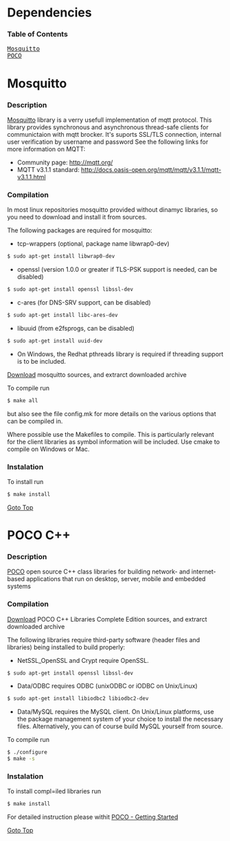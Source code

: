Dependencies
============

### Table of Contents
<pre>
<a href="#mosquitto">Mosquitto</a>
<a href="#poco">POCO</a>
</pre>


# Mosquitto
### Description
[Mosquitto](https://mosquitto.org/) library is a verry usefull implementation of mqtt protocol. This library provides synchronous and asynchronous thread-safe clients for communictaion with mqtt brocker. It's suports SSL/TLS connection, internal user verification by username and password
See the following links for more information on MQTT:

- Community page: <http://mqtt.org/>
- MQTT v3.1.1 standard: <http://docs.oasis-open.org/mqtt/mqtt/v3.1.1/mqtt-v3.1.1.html>

### Compilation
In most linux repositories mosquitto provided without dinamyc libraries, so you need to download and install it from sources.

The following packages are required for mosquitto:

* tcp-wrappers (optional, package name libwrap0-dev)
```bash
$ sudo apt-get install libwrap0-dev
```

* openssl (version 1.0.0 or greater if TLS-PSK support is needed, can be disabled)
```bash
$ sudo apt-get install openssl libssl-dev
```

* c-ares (for DNS-SRV support, can be disabled)
```bash
$ sudo apt-get install libc-ares-dev
```

* libuuid (from e2fsprogs, can be disabled)
```bash
$ sudo apt-get install uuid-dev
```

* On Windows, the Redhat pthreads library is required if threading support is
  to be included.

[Download](https://mosquitto.org/download/) mosquitto sources, and extrarct downloaded archive

To compile run 
```bash
$ make all
```
but also see the file config.mk for more details on the various options that can be compiled in.

Where possible use the Makefiles to compile. This is particularly relevant for the client libraries as symbol information will be included.  Use cmake to compile on Windows or Mac.

### Instalation

To install run 
```bash
$ make install
```
[Goto Top](#table-of-contents)

# POCO C++
### Description
[POCO](https://pocoproject.org/) open source C++ class libraries for building network- and internet-based applications that run on desktop, server, mobile and embedded systems

### Compilation
[Download](https://pocoproject.org/download/index.html) POCO C++ Libraries Complete Edition sources, and extrarct downloaded archive

The following libraries require third-party software (header files and libraries) being installed to build properly:

 * NetSSL_OpenSSL and Crypt require OpenSSL.
```bash
$ sudo apt-get install openssl libssl-dev
```

 * Data/ODBC requires ODBC (unixODBC or iODBC on Unix/Linux)
```bash
$ sudo apt-get install libiodbc2 libiodbc2-dev
```

 * Data/MySQL requires the MySQL client.
On Unix/Linux platforms, use the package management system of your choice to install the necessary files. Alternatively, you can of course build MySQL yourself from source.

To compile run
```bash
$ ./configure
$ make -s
```

### Instalation
To install compl=iled libraries run
```bash
$ make install
```


For detailed instruction please withit [POCO - Getting Started](https://pocoproject.org/docs/00200-GettingStarted.html)

[Goto Top](#table-of-contents)
